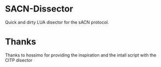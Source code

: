 SACN-Dissector
==============

Quick and dirty LUA disector for the sACN protocol. 


Thanks
======
Thanks to hossimo for providing the inspiration and the intall script with the CITP disector

